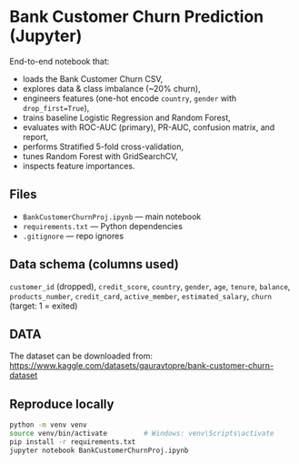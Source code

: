 # Bank Customer Churn Prediction (Jupyter)

End-to-end notebook that:
- loads the Bank Customer Churn CSV,
- explores data & class imbalance (~20% churn),
- engineers features (one-hot encode `country`, `gender` with `drop_first=True`),
- trains baseline Logistic Regression and Random Forest,
- evaluates with ROC-AUC (primary), PR-AUC, confusion matrix, and report,
- performs Stratified 5-fold cross-validation,
- tunes Random Forest with GridSearchCV,
- inspects feature importances.

## Files
- `BankCustomerChurnProj.ipynb` — main notebook
- `requirements.txt` — Python dependencies
- `.gitignore` — repo ignores

## Data schema (columns used)
`customer_id` (dropped), `credit_score`, `country`, `gender`, `age`, `tenure`,
`balance`, `products_number`, `credit_card`, `active_member`, `estimated_salary`,
`churn` (target: 1 = exited)

## DATA
The dataset can be downloaded from:
https://www.kaggle.com/datasets/gauravtopre/bank-customer-churn-dataset

## Reproduce locally
```bash
python -m venv venv
source venv/bin/activate         # Windows: venv\Scripts\activate
pip install -r requirements.txt
jupyter notebook BankCustomerChurnProj.ipynb
 

